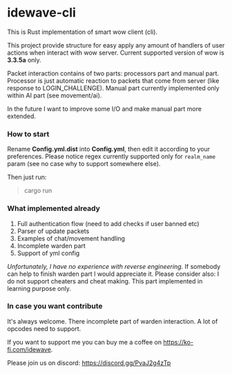 # idewave-cli
This is Rust implementation of smart wow client (cli). 

This project provide structure for easy apply any amount of handlers of user actions when interact with wow server.
Current supported version of wow is **3.3.5a** only.

Packet interaction contains of two parts: processors part and manual part. 
Processor is just automatic reaction to packets that come from server (like response to LOGIN_CHALLENGE).
Manual part currently implemented only within AI part (see movement/ai).

In the future I want to improve some I/O and make manual part more extended.

### How to start
Rename **Config.yml.dist** into **Config.yml**, then edit it according to your preferences.
Please notice regex currently supported only for `realm_name` param (see no case why to support somewhere else).

Then just run:

> cargo run

### What implemented already
1. Full authentication flow (need to add checks if user banned etc)
2. Parser of update packets
3. Examples of chat/movement handling
4. Incomplete warden part
5. Support of yml config

*Unfortunately, I have no experience with reverse engineering*. 
If somebody can help to finish warden part I would appreciate it.
Please consider also: I do not support cheaters and cheat making. 
This part implemented in learning purpose only.

### In case you want contribute
It's always welcome. There incomplete part of warden interaction. 
A lot of opcodes need to support.

If you want to support me you can buy me a coffee on https://ko-fi.com/idewave.

Please join us on discord: https://discord.gg/PvaJ2g4zTp
